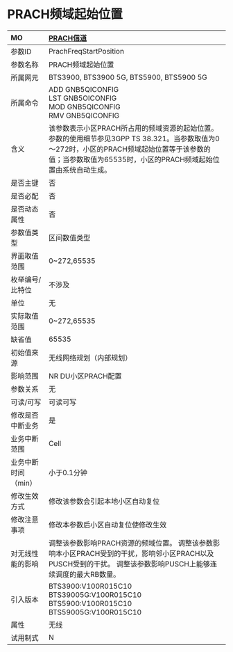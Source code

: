 # PRACH频域起始位置<table><thread><tr><th align = "left">MO</th><th align = "left"><a href = "index.html#PRACH频域起始位置-6">PRACH信道</a></td></tr></thread><tbody><tr><td>参数ID</td><td>PrachFreqStartPosition</td></tr><tr><td>参数名称</td><td>PRACH频域起始位置</td></tr><tr><td>所属网元</td><td>BTS3900, BTS3900 5G, BTS5900, BTS5900 5G</td></tr><tr><td>所属命令</td><td>ADD GNB5QICONFIG<br>LST GNB5OICONFIG<br>MOD GNB5QICONFIG<br>RMV GNB5QICONFIG</td></tr><tr><td>含义</td><td>该参数表示小区PRACH所占用的频域资源的起始位置。参数的使用细节参见3GPP TS 38.321。当参数取值为0～272时，小区的PRACH频域起始位置等于该参数的值；当参数取值为65535时，小区的PRACH频域起始位置由系统自动生成。</td></tr><tr><td>是否主键</td><td>否</td></tr><tr><td>是否必配</td><td>否</td></tr><tr><td>是否动态属性</td><td>否</td></tr><tr><td>参数值类型</td><td>区间数值类型</td></tr><tr><td>界面取值范围</td><td>0~272,65535</td></tr><tr><td>枚举编号/比特位</td><td>不涉及</td></tr><tr><td>单位</td><td>无</td></tr><tr><td>实际取值范围</td><td>0~272,65535</td></tr><tr><td>缺省值</td><td>65535</td></tr><tr><td>初始值来源</td><td>无线网络规划（内部规划）</td></tr><tr><td>影响范围</td><td>NR DU小区PRACH配置</td></tr><tr><td>参数关系</td><td>无</td></tr><tr><td>可读/可写</td><td>可读可写</td></tr><tr><td>修改是否中断业务</td><td>是</td></tr><tr><td>业务中断范围</td><td>Cell</td></tr><tr><td>业务中断时间（min）</td><td>小于0.1分钟</td></tr><tr><td>修改生效方式</td><td>修改该参数会引起本地小区自动复位</td></tr><tr><td>修改注意事项</td><td>修改本参数后小区自动复位使修改生效</td></tr><tr><td>对无线性能的影响</td><td>调整该参数影响PRACH资源的频域位置。
调整该参数影响本小区PRACH受到的干扰，影响邻小区PRACH以及PUSCH受到的干扰。
调整该参数影响PUSCH上能够连续调度的最大RB数量。</td></tr><tr><td>引入版本</td><td>BTS3900:V100R015C10<br>BTS39005G:V100R015C10<br>BTS5900:V100R015C10<br>BTS59005G:V100R015C10</td></tr><tr><td>属性</td><td>无线</td></tr><tr><td>试用制式</td><td>N</td></tr></tbody></table>